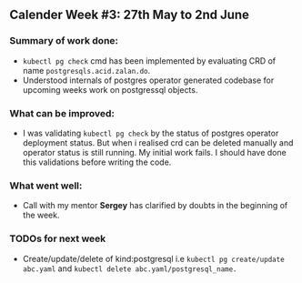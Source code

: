 ## Calender Week #3: 27th May to 2nd June

### Summary of work done: 

- ```kubectl pg check``` cmd has been implemented by evaluating CRD of name ```postgresqls.acid.zalan.do```.
- Understood internals of postgres operator generated codebase for upcoming weeks work on postgressql objects.

### What can be improved:

 - I was validating ```kubectl pg check``` by the status of postgres operator deployment status. But when i realised crd can be deleted manually and operator status is still running. My initial work fails. I should have done this validations before writing the code.

### What went well:

- Call with my mentor <strong>Sergey</strong>
has clarified by doubts in the beginning of the week.
  

### TODOs for next week

- Create/update/delete of kind:postgresql i.e ```kubectl pg create/update abc.yaml``` and 
   ```kubectl delete abc.yaml/postgresql_name.```
